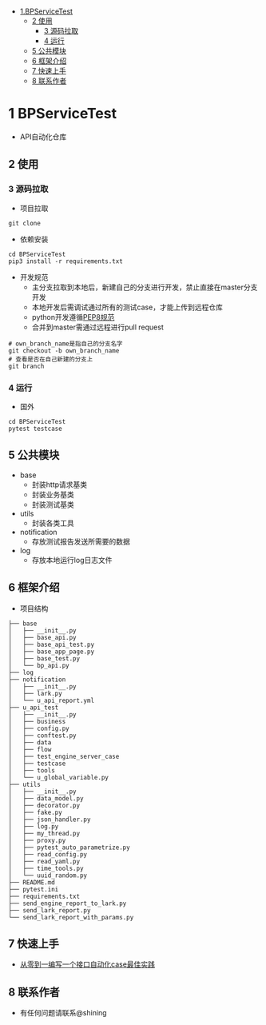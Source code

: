 ![]()
- [1.BPServiceTest](#1-BPServiceTest)
  - [2 使用](#2-使用)
    - [3 源码拉取](#3-源码拉取)
    - [4 运行](#4-运行)
  - [5 公共模块](#5-公共模块)
  - [6 框架介绍](#6-框架介绍)
  - [7 快速上手](#7-快速上手)
  - [8 联系作者](#8-联系作者)

# 1 BPServiceTest
- API自动化仓库
## 2 使用
### 3 源码拉取
- 项目拉取
```angular2html
git clone 
```
- 依赖安装
```angular2html
cd BPServiceTest
pip3 install -r requirements.txt
```
- 开发规范
  - 主分支拉取到本地后，新建自己的分支进行开发，禁止直接在master分支开发
  - 本地开发后需调试通过所有的测试case，才能上传到远程仓库
  - python开发遵循[PEP8规范](http://c.biancheng.net/view/4184.html)
  - 合并到master需通过远程进行pull request
```angular2html
# own_branch_name是指自己的分支名字
git checkout -b own_branch_name
# 查看是否在自己新建的分支上
git branch
```
### 4 运行
- 国外
```angular2html
cd BPServiceTest
pytest testcase
```
## 5 公共模块
- base
  - 封装http请求基类
  - 封装业务基类
  - 封装测试基类
- utils
  - 封装各类工具
- notification
  - 存放测试报告发送所需要的数据
- log
  - 存放本地运行log日志文件
## 6 框架介绍
- 项目结构
```angular2html
├── base
│   ├── __init__.py
│   ├── base_api.py
│   ├── base_api_test.py
│   ├── base_app_page.py
│   ├── base_test.py
│   └── bp_api.py
├── log
├── notification
│   ├── __init__.py
│   ├── lark.py
│   └── u_api_report.yml
├── u_api_test
│   ├── __init__.py
│   ├── business
│   ├── config.py
│   ├── conftest.py
│   ├── data
│   ├── flow
│   ├── test_engine_server_case
│   ├── testcase
│   ├── tools
│   └── u_global_variable.py
├── utils
│   ├── __init__.py
│   ├── data_model.py
│   ├── decorator.py
│   ├── fake.py
│   ├── json_handler.py
│   ├── log.py
│   ├── my_thread.py
│   ├── proxy.py
│   ├── pytest_auto_parametrize.py
│   ├── read_config.py
│   ├── read_yaml.py
│   ├── time_tools.py
│   └── uuid_random.py
├── README.md
├── pytest.ini
├── requirements.txt
├── send_engine_report_to_lark.py
├── send_lark_report.py
└── send_lark_report_with_params.py
```
## 7 快速上手
- [从零到一编写一个接口自动化case最佳实践]()

## 8 联系作者
- 有任何问题请联系@shining